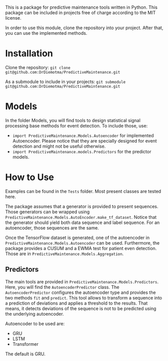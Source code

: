 This is a package for predictive maintenance tools written in Python.
This package can be included in projects free of charge according to the MIT license.

In order to use this module, clone the repository into your project.
After that, you can use the implemented methods.

# Installation
Clone the repository: `git clone git@github.com:DrDiemotma/PredictiveMaintenance.git`

As a submodule to include in your projects: `git submodule git@github.com:DrDiemotma/PredictiveMaintenance.git`

# Models
In the folder Models, you will find tools to design statistical signal processing base methods for event detection.
To include those, use:
* `import PredictiveMaintenance.Models.Autoencoder` for implemented Autoencoder. Please notice that they are specially designed for event detection and might not be useful otherwise.
* `import PredictiveMaintenance.models.Predictors` for the predictor models.

# How to Use
Examples can be found in the `Tests` folder.
Most present classes are tested here.

The package assumes that a generator is provided to present sequences.
Those generators can be wrapped using `PredictiveMaintenance.Models.AutoEncoder.make_tf_dataset`.
Notice that the generator should yield both data sequence and label sequence.
For an autoencoder, those sequences are the same.

Once the TensorFlow dataset is generated, one of the autoencoder in `PredictiveMaintenance.Models.Autoencoder` can be used.
Furthermore, the package provides a CUSUM and a EWMA test for patient even detection.
Those are in `PredictiveMaintenance.Models.Aggregation`.

## Predictors
The main tools are provided in `PredictiveMaintenance.Models.Predictors`.
Here, you will find the `AutoencoderPredictor` class.
The `AutoencoderPredictor` configures the autoencoder type and provides the two methods `fit` and `predict`.
This tool allows to transform a sequence into a prediction of deviations and applies a threshold to the results.
That means, it detects deviations of the sequence is not to be predicted using the underlying autoencoder.

Autoencoder to be used are:
 * GRU
 * LSTM
 * Transformer

The default is GRU.